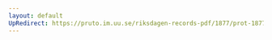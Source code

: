 ```yaml
---
layout: default
UpRedirect: https://pruto.im.uu.se/riksdagen-records-pdf/1877/prot-1877--ak--028/prot-1877--ak--028_024.pdf
---
```

